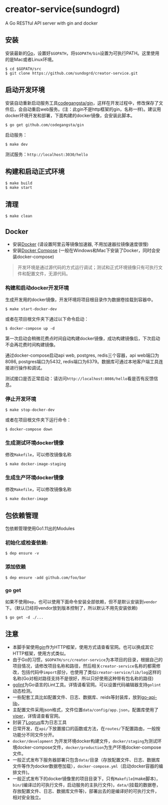 # creator-service(sundogrd)
A Go RESTful API server with gin and docker

## 安装
安装最新的[Go](https://golang.org/)，设置好`$GOPATH`，将`$GOPATH/bin`设置为可执行PATH。这里使用的是Mac或者Linux环境。

````
$ cd $GOPATH/src
$ git clone https://github.com/sundogrd/creator-service.git
````

## 启动开发环境
安装自动重新启动服务工具[codegangsta/gin](https://github.com/codegangsta/gin)，这样在开发过程中，修改保存了文件后，会自动重启web服务。(注：此gin不是http框架的gin，名称一样)。建议用docker环境开发和部署，下面构建的docker镜像，会安装此脚本。
```
$ go get github.com/codegangsta/gin
```
启动服务：
```
$ make dev
```
测试服务：`http://localhost:3030/hello`

## 构建和启动正式环境
```
$ make build
$ make start
```

## 清理
```
$ make clean
```

## Docker
- 安装[Docker](https://www.docker.com/) (请设置阿里云等镜像加速器, 不用加速器拉镜像速度很慢)
- 安装[Docker Compose](https://github.com/docker/compose/releases) (一般在Windows和Mac下安装了Docker，同时会安装docker-compose)

> 开发环境是通过源代码的方式运行调试；测试和正式环境镜像只有可执行文件和配置文件，无源代码。

### 构建和启动docker开发环境
生成开发用的docker镜像，开发环境将项目根目录作为数据卷挂载到容器中。
```
$ make start-docker-dev
```
或者在项目根文件夹下通过以下命令启动：
````
$ docker-compose up -d
````

第一次启动会稍微花费点时间自动构建docker镜像，成功构建镜像后，下次启动不会再花费时间构建镜像。 

通过docker-compose启动api web, postgres, redis三个容器，api web端口为8086, postgres端口为5432, redis端口为6379。数据库可通过本地客户端工具连接进行操作和调试。

测试接口是否正常启动：请访问`http://localhost:8086/hello`看是否有反馈信息。

### 停止开发环境
````
$ make stop-docker-dev
````
或者在项目根文件夹下运行命令：
````
$ docker-compose down
````

### 生成测试环境docker镜像
修改`Makefile`，可以修改镜像名称
````
$ make docker-image-staging
````

### 生成生产环境docker镜像
修改`Makefile`，可以修改镜像名称
````
$ make docker-image
````

## 包依赖管理
包依赖管理使用Go1.11出的Modules
### 初始化或检查依赖:
```
$ dep ensure -v
```
### 添加依赖
```
$ dep ensure -add github.com/foo/bar
```

### go get
如果不使用`Dep`，也可以使用下面命令安装全部依赖，但不是默认安装到`vendor`下。（默认已经将vendor放到版本控制了，所以默认不用先安装依赖)
```
$ go get -d ./...
```

## 注意
- 本脚手架使用[gin](https://github.com/gin-gonic/gin)作为HTTP框架，使用方式请查看官网。也可以换成其它HTTP框架，使用方式类似。
- 由于Go的习惯，`$GOPATH/src/creator-service`为本项目的目录，根据自己的项目情况，请修改项目名称和路径，然后相关`creator-service`名称的都需修改，包括代码中`import`部分，也使用了类似`creator-service/lib/log`这样的名称(Go对相对路径支持不是很好，所以只好使用这种带有包名称的路径)
- [golint](https://github.com/golang/lint)为Go语言的Lint工具。详情请看官网。可以设置代码编辑器支持`golint`动态检测。
- 一些配套工具比如配置文件、日志、数据库、reids等封装库，放到[go-api-lib](https://github.com/ihahoo/go-api-lib)，
- 主配置文件采用json格式，文件位置`data/config/app.json`，配置库使用了[viper](https://github.com/spf13/viper)，详情请查看官网。
- 封装了[Logrus](https://github.com/sirupsen/logrus)库为日志工具
- 日常开发，在`api/`下放置接口的函数或方法，在`routes/`下配置路由，一般按功能分不同文件分开。
- `docker/development` 为开发环境docker构建文件，`docker/staging`为测试环境docker-compose文件，`docker/production`为生产环境docker-compose文件。
- 一般正式发布下服务器部署只包含`data/`目录（存放配置文件、日志、数据库文件等作为docker数据卷加载），`docker-compose.yml`（启动docker容器的编排文件)。
- 一般正式发布下的docker镜像里的项目目录下，只有`Makefile`(make脚本)，`bin/`(编译过的可执行文件，启动服务的主执行文件)，`data/`(挂载的数据卷，存放配置文件、日志、数据库文件等)，部署出去的是编译好的可执行文件，相对安全独立。




